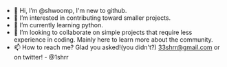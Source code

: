 - 👋 Hi, I’m @shwoomp, I'm new to github.
- 👀 I’m interested in contributing toward smaller projects.
- 🌱 I’m currently learning python.
- 💞️ I’m looking to collaborate on simple projects that require less experience in coding. Mainly here to learn more about the community.
- 📫 How to reach me? Glad you asked!(you didn't?)
33shrr@gmail.com
or on twitter! - @1shrr

